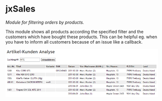 # jxSales

*Module for filtering orders by products.*

This module shows all products according the specified filter and the customers which have bought these products. This can be helpful eg. when you have to inform all customers because of an issue like a callback.

![show products and customers](/docs/img/productsandcustomers.png)
